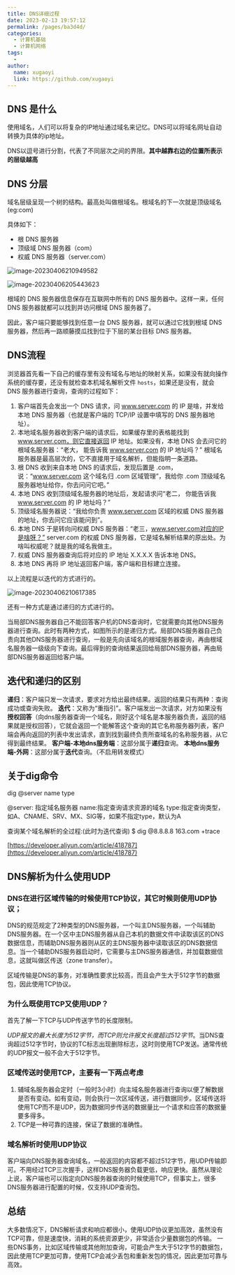 ```yaml
---
title: DNS详细过程
date: 2023-02-13 19:57:12
permalink: /pages/ba3d4d/
categories:
  - 计算机基础
  - 计算机网络
tags:
  - 
author: 
  name: xugaoyi
  link: https://github.com/xugaoyi
---
```




## DNS 是什么



使用域名，人们可以将复杂的IP地址通过域名来记忆。DNS可以将域名网址自动转换为具体的ip地址。



DNS以逗号进行分割，代表了不同层次之间的界限。**其中越靠右边的位置所表示的层级越高**

## DNS 分层



域名层级呈现一个树的结构。最高处叫做根域名。根域名的下一次就是顶级域名(eg:com)

具体如下：

- 根 DNS 服务器
- 顶级域 DNS 服务器（com）
- 权威 DNS 服务器（server.com）

![image-20230406210949582](https://2290653824-github-io.oss-cn-hangzhou.aliyuncs.com/undefinedimage-20230406210949582.png)

![image-20230406205443623](https://2290653824-github-io.oss-cn-hangzhou.aliyuncs.com/undefinedimage-20230406205443623.png)

根域的 DNS 服务器信息保存在互联网中所有的 DNS 服务器中。这样一来，任何 DNS 服务器就都可以找到并访问根域 DNS 服务器了。

因此，客户端只要能够找到任意一台 DNS 服务器，就可以通过它找到根域 DNS 服务器，然后再一路顺藤摸瓜找到位于下层的某台目标 DNS 服务器。





## DNS流程

浏览器首先看一下自己的缓存里有没有域名与地址的映射关系，如果没有就向操作系统的缓存要，还没有就检查本机域名解析文件 `hosts`，如果还是没有，就会 DNS 服务器进行查询，查询的过程如下：

1. 客户端首先会发出一个 DNS 请求，问 www.server.com 的 IP 是啥，并发给本地 DNS 服务器（也就是客户端的 TCP/IP 设置中填写的 DNS 服务器地址）。
2. 本地域名服务器收到客户端的请求后，如果缓存里的表格能找到 www.server.com，则它直接返回 IP 地址。如果没有，本地 DNS 会去问它的根域名服务器：“老大， 能告诉我 www.server.com 的 IP 地址吗？” 根域名服务器是最高层次的，它不直接用于域名解析，但能指明一条道路。
3. 根 DNS 收到来自本地 DNS 的请求后，发现后置是 .com，说：“www.server.com 这个域名归 .com 区域管理”，我给你 .com 顶级域名服务器地址给你，你去问问它吧。”
4. 本地 DNS 收到顶级域名服务器的地址后，发起请求问“老二， 你能告诉我 www.server.com 的 IP 地址吗？”
5. 顶级域名服务器说：“我给你负责 www.server.com 区域的权威 DNS 服务器的地址，你去问它应该能问到”。
6. 本地 DNS 于是转向问权威 DNS 服务器：“老三，www.server.com对应的IP是啥呀？” server.com 的权威 DNS 服务器，它是域名解析结果的原出处。为啥叫权威呢？就是我的域名我做主。
7. 权威 DNS 服务器查询后将对应的 IP 地址 X.X.X.X 告诉本地 DNS。
8. 本地 DNS 再将 IP 地址返回客户端，客户端和目标建立连接。



以上流程是以迭代的方式进行的。

![image-20230406210617385](https://2290653824-github-io.oss-cn-hangzhou.aliyuncs.com/undefinedimage-20230406210617385.png)

还有一种方式是通过递归的方式进行的。

​	当局部DNS服务器自己不能回答客户机的DNS查询时，它就需要向其他DNS服务器进行查询。此时有两种方式，如图所示的是递归方式。局部DNS服务器自己负责向其他DNS服务器进行查询，一般是先向该域名的根域服务器查询，再由根域名服务器一级级向下查询。最后得到的查询结果返回给局部DNS服务器，再由局部DNS服务器返回给客户端。



## 迭代和递归的区别

**递归**：客户端只发一次请求，要求对方给出最终结果。返回的结果只有两种：查询成功或查询失败。
**迭代**：又称为“重指引”。客户端发出一次请求，对方如果没有**授权回答**（向dns服务器查询一个域名，刚好这个域名是本服务器负责，返回的结果就是授权回答），它就会返回一个能解答这个查询的其它名称服务器列表，客户端会再向返回的列表中发出请求，直到找到最终负责所查域名的名称服务器，从它得到最终结果。
**客户端-本地dns服务端**：这部分属于**递归**查询。
**本地dns服务端-外网**：这部分属于**迭代**查询。（不启用转发模式）



## 关于dig命令

dig @server name type

@server: 指定域名服务器
name:指定查询请求资源的域名
type:指定查询类型，如A、CNAME、SRV、MX、SIG等，如果不指定type，默认为A

查询某个域名解析的全过程:(此时为迭代查询)
$ dig @8.8.8.8  163.com +trace

[https://developer.aliyun.com/article/418787](https://developer.aliyun.com/article/418787)





## DNS解析为什么使用UDP

### DNS在进行区域传输的时候使用TCP协议，其它时候则使用UDP协议；

DNS的规范规定了2种类型的DNS服务器，一个叫主DNS服务器，一个叫辅助DNS服务器。在一个区中主DNS服务器从自己本机的数据文件中读取该区的DNS数据信息，而辅助DNS服务器则从区的主DNS服务器中读取该区的DNS数据信息。当一个辅助DNS服务器启动时，它需要与主DNS服务器通信，并加载数据信息，这就叫做区传送（zone transfer）。

区域传输是DNS的事务，对准确性要求比较高，而且会产生大于512字节的数据包，因此使用TCP协议。

### 为什么既使用TCP又使用UDP？

首先了解一下TCP与UDP传送字节的长度限制。

*UDP报文的最大长度为512字节，而TCP则允许报文长度超过512字节*。当DNS查询超过512字节时，协议的TC标志出现删除标志，这时则使用TCP发送。通常传统的UDP报文一般不会大于512字节。

### 区域传送时使用TCP，主要有一下两点考虑

1. 辅域名服务器会定时（一般时3小时）向主域名服务器进行查询以便了解数据是否有变动。如有变动，则会执行一次区域传送，进行数据同步。区域传送将使用TCP而不是UDP，因为数据同步传送的数据量比一个请求和应答的数据量要多得多。
2. TCP是一种可靠的连接，保证了数据的准确性。

### 域名解析时使用UDP协议

客户端向DNS服务器查询域名，一般返回的内容都不超过512字节，用UDP传输即可。不用经过TCP三次握手，这样DNS服务器负载更低，响应更快。虽然从理论上说，客户端也可以指定向DNS服务器查询的时候使用TCP，但事实上，很多DNS服务器进行配置的时候，仅支持UDP查询包。

## 总结

大多数情况下，DNS解析请求和响应都很小，使用UDP协议更加高效，虽然没有TCP可靠，但是速度快，消耗的系统资源更少，非常适合少量数据包的传输。
一些DNS事务，比如区域传输或其他附加查询，可能会产生大于512字节的数据包，因此使用TCP更加可靠，使用TCP会减少丢包和重新发包的情况，因此更加可靠与高效。

